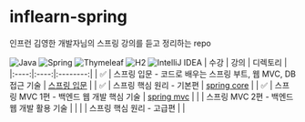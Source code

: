 # inflearn-spring
인프런 김영한 개발자님의 스프링 강의를 듣고 정리하는 repo

![Java](https://img.shields.io/badge/java-%23ED8B00.svg?style=for-the-badge&logo=java&logoColor=white)
![Spring](https://img.shields.io/badge/spring-%236DB33F.svg?style=for-the-badge&logo=spring&logoColor=white)
![Thymeleaf](https://img.shields.io/badge/Thymeleaf-%23005C0F.svg?style=for-the-badge&logo=Thymeleaf&logoColor=white)
![H2](https://img.shields.io/badge/H2-%230A0FF9.svg?style=for-the-badge&logo=H2&logoColor=white)
![IntelliJ IDEA](https://img.shields.io/badge/IntelliJIDEA-9000D3.svg?style=for-the-badge&logo=intellij-idea&logoColor=white)
| 수강 | 강의 | 디렉토리 |
|:----:|:----:|:--------:|
| ✅ | 스프링 입문 - 코드로 배우는 스프링 부트, 웹 MVC, DB 접근 기술 | [스프링 입문](https://github.com/subinmun1997/inflearn-spring) |
| ✅ | 스프링 핵심 원리 - 기본편 | [spring core](https://github.com/subinmun1997/inflearn-spring-core) |
| ✅ | 스프링 MVC 1편 - 백엔드 웹 개발 핵심 기술 | [spring mvc](https://github.com/subinmun1997/inflearn-spring-mvc) |
|  | 스프링 MVC 2편 - 백엔드 웹 개발 활용 기술 |  |
|  | 스프링 핵심 원리 - 고급편 |  |
